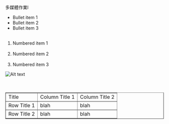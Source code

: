 多媒體作業I

* Bullet item 1
* Bullet item 2
* Bullet item 3

<ol>
  <li>Numbered item 1</li>
  <li>Numbered item 2</li>
  <li>Numbered item 3</li>
</ol>
 
![Alt text](https://parentinghealthybabies.com/wp-content/uploads/2012/12/apple-16.jpg) 

<table border="1">
　<tr>
　<td>Title</td>
　<td>Column Title 1</td>
  <td>Column Title 2</td>
　</tr>
　<tr>
　<td>Row Title 1</td>
　<td>blah</td>
  <td>blah</td>
　</tr>
  <tr>
  <td>Row Title 2</td>
  <td>blah</td>
  <td>blah</td>
  </tr>
</table>
